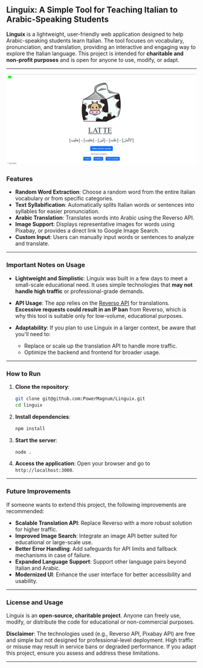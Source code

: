 ## Linguix: A Simple Tool for Teaching Italian to Arabic-Speaking Students

**Linguix** is a lightweight, user-friendly web application designed to help Arabic-speaking students learn Italian. The tool focuses on vocabulary, pronunciation, and translation, providing an interactive and engaging way to explore the Italian language. This project is intended for **charitable and non-profit purposes** and is open for anyone to use, modify, or adapt.

---

![Linguix Screenshot](www/pics/Linguix.png)
### Features

- **Random Word Extraction**: Choose a random word from the entire Italian vocabulary or from specific categories.
- **Text Syllabification**: Automatically splits Italian words or sentences into syllables for easier pronunciation.
- **Arabic Translation**: Translates words into Arabic using the Reverso API.
- **Image Support**: Displays representative images for words using Pixabay, or provides a direct link to Google Image Search.
- **Custom Input**: Users can manually input words or sentences to analyze and translate.

---

### Important Notes on Usage

- **Lightweight and Simplistic**: Linguix was built in a few days to meet a small-scale educational need. It uses simple technologies that **may not handle high traffic** or professional-grade demands.
  
- **API Usage**: The app relies on the [Reverso API](https://github.com/nire0510/reverso-api) for translations. **Excessive requests could result in an IP ban** from Reverso, which is why this tool is suitable only for low-volume, educational purposes.

- **Adaptability**: If you plan to use Linguix in a larger context, be aware that you'll need to:
  - Replace or scale up the translation API to handle more traffic.
  - Optimize the backend and frontend for broader usage.

---

### How to Run

1. **Clone the repository**:
   ```bash
   git clone git@github.com:PowerMagnum/Linguix.git
   cd linguix
   ```

2. **Install dependencies**:
   ```bash
   npm install
   ```

3. **Start the server**:
   ```bash
   node .
   ```

4. **Access the application**:
   Open your browser and go to `http://localhost:3000`.

---

### Future Improvements

If someone wants to extend this project, the following improvements are recommended:

- **Scalable Translation API**: Replace Reverso with a more robust solution for higher traffic.
- **Improved Image Search**: Integrate an image API better suited for educational or large-scale use.
- **Better Error Handling**: Add safeguards for API limits and fallback mechanisms in case of failure.
- **Expanded Language Support**: Support other language pairs beyond Italian and Arabic.
- **Modernized UI**: Enhance the user interface for better accessibility and usability.

---

### License and Usage

Linguix is an **open-source, charitable project**. Anyone can freely use, modify, or distribute the code for educational or non-commercial purposes.  

**Disclaimer**: The technologies used (e.g., Reverso API, Pixabay API) are free and simple but not designed for professional-level deployment. High traffic or misuse may result in service bans or degraded performance. If you adapt this project, ensure you assess and address these limitations. 

---

